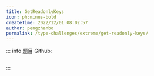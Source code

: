 ```yaml
---
title: GetReadonlyKeys
icon: ph:minus-bold
createTime: 2022/12/01 08:02:57
author: pengzhanbo
permalink: /type-challenges/extreme/get-readonly-keys/
---
```


::: info 题目
Github: []()

```ts

```

:::
